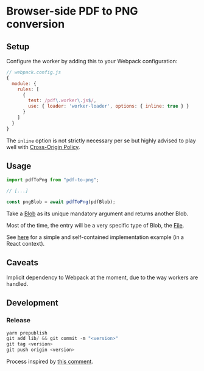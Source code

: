 # Browser-side PDF to PNG conversion

## Setup

Configure the worker by adding this to your Webpack configuration:
```js
// webpack.config.js
{
  module: {
    rules: [
      {
        test: /pdf\.worker\.js$/,
        use: { loader: 'worker-loader', options: { inline: true } }
      }
    ]
  }
}
```

The `inline` option is not strictly necessary per se but highly advised to play well with [Cross-Origin Policy](https://github.com/webpack-contrib/worker-loader#cross-origin-policy).

## Usage

```js
import pdfToPng from "pdf-to-png";

// [...]

const pngBlob = await pdfToPng(pdfBlob);
```

Take a [Blob](https://developer.mozilla.org/en-US/docs/Web/API/Blob) as its unique mandatory argument and returns another Blob.

Most of the time, the entry will be a very specific type of Blob, the [File](https://developer.mozilla.org/en-US/docs/Web/API/File).

See [here](https://github.com/doctolib-eric/pdf-to-png-demo/blob/master/src/App.js) for a simple and self-contained implementation example (in a React context).

## Caveats

Implicit dependency to Webpack at the moment, due to the way workers are handled.

## Development

### Release

```js
yarn prepublish
git add lib/ && git commit -m "<version>"
git tag <version>
git push origin <version>
```

Process inspired by [this comment](https://stackoverflow.com/questions/29738381/how-to-publish-a-module-written-in-es6-to-npm/33976278#33976278).
